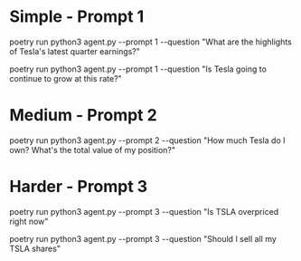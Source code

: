 # Simple - Prompt 1
poetry run python3 agent.py --prompt 1 --question "What are the highlights of Tesla's latest quarter earnings?"

poetry run python3 agent.py --prompt 1 --question "Is Tesla going to continue to grow at this rate?"

# Medium - Prompt 2

poetry run python3 agent.py --prompt 2 --question "How much Tesla do I own? What's the total value of my position?"

# Harder - Prompt 3
poetry run python3 agent.py --prompt 3 --question "Is TSLA overpriced right now"

poetry run python3 agent.py --prompt 3 --question "Should I sell all my TSLA shares"
